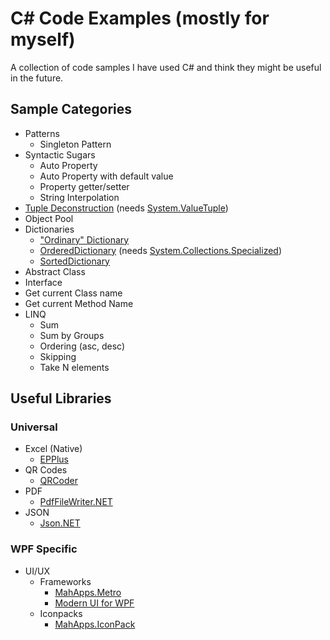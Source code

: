 # C# Code Examples (mostly for myself)

A collection of code samples I have used C# and think they might be useful in the future.

## Sample Categories
* Patterns
  * Singleton Pattern
* Syntactic Sugars
  * Auto Property
  * Auto Property with default value
  * Property getter/setter
  * String Interpolation
* [Tuple Deconstruction](https://docs.microsoft.com/en-us/dotnet/csharp/deconstruct) (needs [System.ValueTuple](https://www.nuget.org/packages/System.ValueTuple/))
* Object Pool
* Dictionaries
  * ["Ordinary" Dictionary](https://www.dotnetperls.com/dictionary)
  * [OrderedDictionary](https://www.geeksforgeeks.org/c-sharp-ordereddictionary-class/) (needs [System.Collections.Specialized](https://www.nuget.org/packages/System.Collections.Specialized/))
  * [SortedDictionary](https://www.dotnetperls.com/sorteddictionary)
* Abstract Class
* Interface
* Get current Class name
* Get current Method Name
* LINQ
  * Sum
  * Sum by Groups
  * Ordering (asc, desc)
  * Skipping
  * Take N elements
  
  
## Useful Libraries

### Universal
* Excel (Native)
  * [EPPlus](https://github.com/JanKallman/EPPlus)
* QR Codes
  * [QRCoder](https://github.com/codebude/QRCoder)
* PDF
  * [PdfFileWriter.NET](https://github.com/jeske/PdfFileWriter.NET)
* JSON
  * [Json.NET](https://www.newtonsoft.com/json)
  
### WPF Specific
* UI/UX
  * Frameworks
    * [MahApps.Metro](https://github.com/MahApps/MahApps.Metro)
	* [Modern UI for WPF](https://github.com/firstfloorsoftware/mui)
  * Iconpacks
    * [MahApps.IconPack](https://github.com/MahApps/MahApps.Metro.IconPacks)
